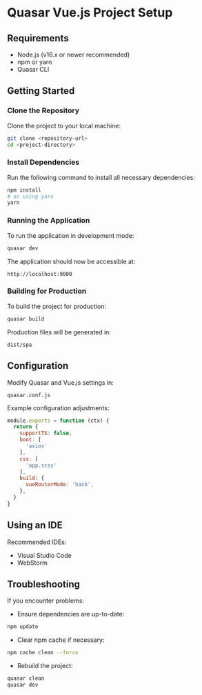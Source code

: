 # Quasar Vue.js Project Setup

## Requirements

* Node.js (v16.x or newer recommended)
* npm or yarn
* Quasar CLI

## Getting Started

### Clone the Repository

Clone the project to your local machine:

```bash
git clone <repository-url>
cd <project-directory>
```

### Install Dependencies

Run the following command to install all necessary dependencies:

```bash
npm install
# or using yarn
yarn
```

### Running the Application

To run the application in development mode:

```bash
quasar dev
```

The application should now be accessible at:

```
http://localhost:9000
```

### Building for Production

To build the project for production:

```bash
quasar build
```

Production files will be generated in:

```
dist/spa
```

## Configuration

Modify Quasar and Vue.js settings in:

```
quasar.conf.js
```

Example configuration adjustments:

```javascript
module.exports = function (ctx) {
  return {
    supportTS: false,
    boot: [
      'axios'
    ],
    css: [
      'app.scss'
    ],
    build: {
      vueRouterMode: 'hash',
    },
  }
}
```

## Using an IDE

Recommended IDEs:

* Visual Studio Code
* WebStorm

## Troubleshooting

If you encounter problems:

* Ensure dependencies are up-to-date:

```bash
npm update
```

* Clear npm cache if necessary:

```bash
npm cache clean --force
```

* Rebuild the project:

```bash
quasar clean
quasar dev
```
